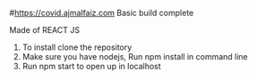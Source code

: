 #https://covid.ajmalfaiz.com
Basic build complete


Made of REACT JS

1. To install clone the repository
2. Make sure you have nodejs, Run npm install in command line
3. Run npm start to open up in localhost
